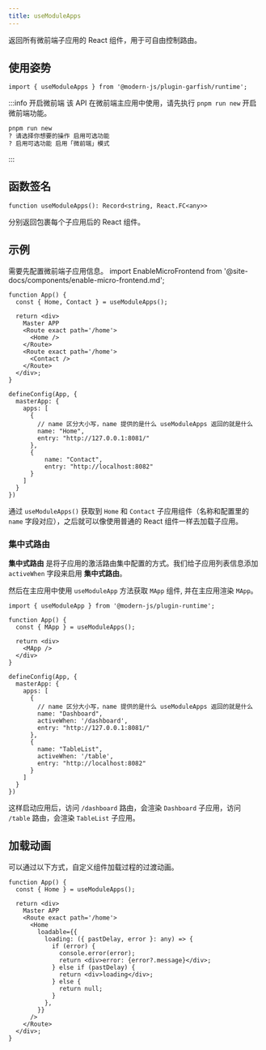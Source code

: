 ```yaml
---
title: useModuleApps
---
```


返回所有微前端子应用的 React 组件，用于可自由控制路由。

## 使用姿势

```tsx
import { useModuleApps } from '@modern-js/plugin-garfish/runtime';
```

:::info 开启微前端
该 API 在微前端主应用中使用，请先执行 `pnpm run new` 开启微前端功能。

```bash
pnpm run new
? 请选择你想要的操作 启用可选功能
? 启用可选功能 启用「微前端」模式
```
:::

## 函数签名

`function useModuleApps(): Record<string, React.FC<any>>`

分别返回包裹每个子应用后的 React 组件。

## 示例

需要先配置微前端子应用信息。
import EnableMicroFrontend from '@site-docs/components/enable-micro-frontend.md';

<EnableMicroFrontend />


```tsx title=App.tsx
function App() {
  const { Home, Contact } = useModuleApps();

  return <div>
    Master APP
    <Route exact path='/home'>
      <Home />
    </Route>
    <Route exact path='/home'>
      <Contact />
    </Route>
  </div>;
}

defineConfig(App, {
  masterApp: {
    apps: [
      {
        // name 区分大小写，name 提供的是什么 useModuleApps 返回的就是什么
        name: "Home",
        entry: "http://127.0.0.1:8081/"
      },
      {
          name: "Contact",
          entry: "http://localhost:8082"
      }
    ]
  }
})
```

通过 `useModuleApps()` 获取到 `Home` 和 `Contact` 子应用组件（名称和配置里的 `name` 字段对应），之后就可以像使用普通的 React 组件一样去加载子应用。


### 集中式路由

**集中式路由** 是将子应用的激活路由集中配置的方式。我们给子应用列表信息添加 `activeWhen` 字段来启用 **集中式路由**。


<MicroRuntimeConfig />

然后在主应用中使用 `useModuleApp` 方法获取 `MApp` 组件, 并在主应用渲染 `MApp`。

```tsx title=主应用：App.tsx
import { useModuleApp } from '@modern-js/plugin-runtime';

function App() {
  const { MApp } = useModuleApps();

  return <div>
    <MApp />
  </div>
}

defineConfig(App, {
  masterApp: {
    apps: [
      {
        // name 区分大小写，name 提供的是什么 useModuleApps 返回的就是什么
        name: "Dashboard",
        activeWhen: '/dashboard',
        entry: "http://127.0.0.1:8081/"
      },
      {
        name: "TableList",
        activeWhen: '/table',
        entry: "http://localhost:8082"
      }
    ]
  }
})
```

这样启动应用后，访问 `/dashboard` 路由，会渲染 `Dashboard` 子应用，访问 `/table` 路由，会渲染 `TableList` 子应用。


## 加载动画

可以通过以下方式，自定义组件加载过程的过渡动画。

```tsx title=App.tsx
function App() {
  const { Home } = useModuleApps();

  return <div>
    Master APP
    <Route exact path='/home'>
      <Home
        loadable={{
          loading: ({ pastDelay, error }: any) => {
            if (error) {
              console.error(error);
              return <div>error: {error?.message}</div>;
            } else if (pastDelay) {
              return <div>loading</div>;
            } else {
              return null;
            }
          },
        }}
      />
    </Route>
  </div>;
}
```
